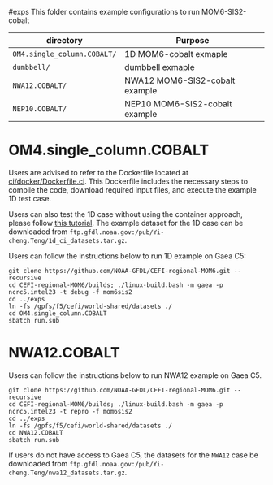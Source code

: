 #exps 
This folder contains example configurations to run MOM6-SIS2-cobalt 

| directory    | Purpose |
| --------------    | ------- |
| ```OM4.single_column.COBALT/```     | 1D MOM6-cobalt exmaple |
| ```dumbbell/```                     | dumbbell exmaple |
| ```NWA12.COBALT/```                 | NWA12 MOM6-SIS2-cobalt example |
| ```NEP10.COBALT/```                 | NEP10 MOM6-SIS2-cobalt example |


# OM4.single_column.COBALT
Users are advised to refer to the Dockerfile located at [ci/docker/Dockerfile.ci](../ci/docker/Dockerfile.ci). This Dockerfile includes the necessary steps to compile the code, download required input files, and execute the example 1D test case.

Users can also test the 1D case without using the container approach, please follow [this tutorial](https://cefi-regional-mom6.readthedocs.io/en/latest/BuildMOM6.html). The example dataset for the 1D case can be downloaded from `ftp.gfdl.noaa.gov:/pub/Yi-cheng.Teng/1d_ci_datasets.tar.gz`.

Users can follow the instructions below to run 1D example on Gaea C5:

```console
git clone https://github.com/NOAA-GFDL/CEFI-regional-MOM6.git --recursive
cd CEFI-regional-MOM6/builds; ./linux-build.bash -m gaea -p ncrc5.intel23 -t debug -f mom6sis2
cd ../exps
ln -fs /gpfs/f5/cefi/world-shared/datasets ./
cd OM4.single_column.COBALT
sbatch run.sub
```

# NWA12.COBALT
Users can follow the instructions below to run NWA12 example on Gaea C5.

```console
git clone https://github.com/NOAA-GFDL/CEFI-regional-MOM6.git --recursive
cd CEFI-regional-MOM6/builds; ./linux-build.bash -m gaea -p ncrc5.intel23 -t repro -f mom6sis2
cd ../exps
ln -fs /gpfs/f5/cefi/world-shared/datasets ./
cd NWA12.COBALT
sbatch run.sub 
```
If users do not have access to Gaea C5, the datasets for the `NWA12` case be downloaded from `ftp.gfdl.noaa.gov:/pub/Yi-cheng.Teng/nwa12_datasets.tar.gz`.
